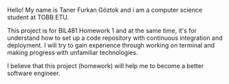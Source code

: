 Hello! My name is Taner Furkan Göztok and i am a computer science student at TOBB ETU.

This project is for BIL481 Homework 1 and at the same time, it's for understand how to set up a code repository with continuous integration and deployment. I will try to gain experience through working on terminal and making progress with unfamiliar technologies.

I believe that this project (homework) will help me to become a better software engineer.
